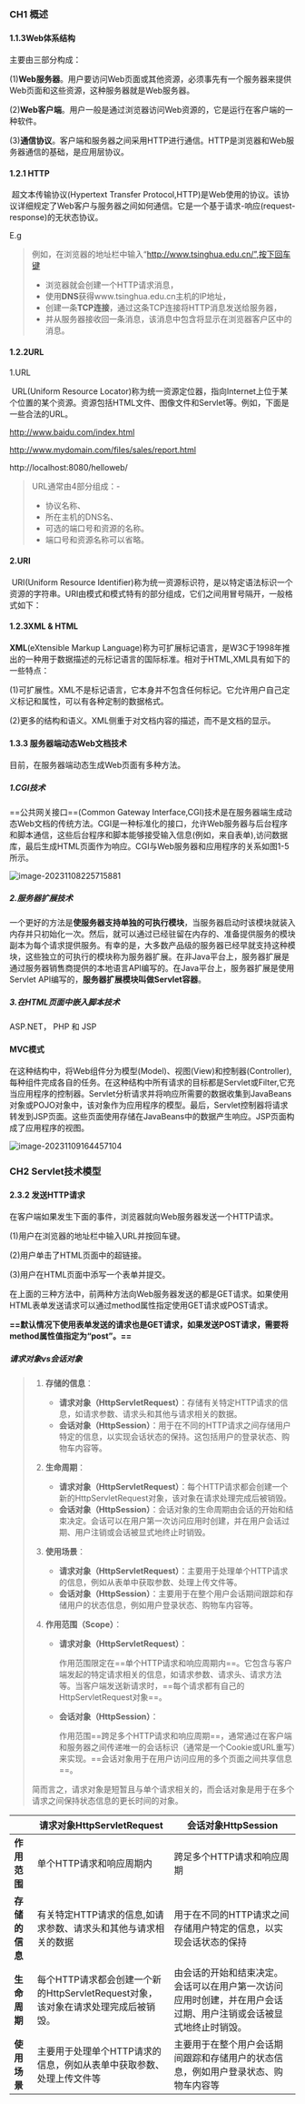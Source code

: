 ### CH1 概述

#### 1.1.3Web体系结构

主要由三部分构成：

​	(1)**Web服务器**。用户要访问Web页面或其他资源，必须事先有一个服务器来提供Web页面和这些资源，这种服务器就是Web服务器。

​	(2)**Web客户端**。用户一般是通过浏览器访问Web资源的，它是运行在客户端的一种软件。

​	(3)**通信协议**。客户端和服务器之间采用HTTP进行通信。HTTP是浏览器和Web服务器通信的基础，是应用层协议。



#### 1.2.1 HTTP

​		超文本传输协议(Hypertext Transfer Protocol,HTTP)是Web使用的协议。该协议详细规定了Web客户与服务器之间如何通信。它是一个基于请求-响应(request-response)的无状态协议。

E.g

> 例如，在浏览器的地址栏中输入“http://www.tsinghua.edu.cn/”,按下回车键
>
> - 浏览器就会创建一个HTTP请求消息，
> - 使用**DNS**获得www.tsinghua.edu.cn主机的IP地址，
> - 创建一条**TCP连接**，通过这条TCP连接将HTTP消息发送给服务器，
> - 并从服务器接收回一条消息，该消息中包含将显示在浏览器客户区中的消息。



#### 1.2.2URL

1.URL

​		URL(Uniform Resource Locator)称为统一资源定位器，指向Internet上位于某个位置的某个资源。资源包括HTML文件、图像文件和Servlet等。例如，下面是一些合法的URL。

http://www.baidu.com/index.html

http://www.mydomain.com/fiIes/sales/report.html

http://localhost:8080/helloweb/

> URL通常由4部分组成：-
>
> - 协议名称、
> - 所在主机的DNS名、
> - 可选的端口号和资源的名称。
> - 端口号和资源名称可以省略。

#### 2.URI

​		URI(Uniform Resource Identifier)称为统一资源标识符，是以特定语法标识一个资源的字符串。URI由模式和模式特有的部分组成，它们之间用冒号隔开，一般格式如下：

#### 1.2.3XML & HTML

**XML**(eXtensible Markup Language)称为可扩展标记语言，是W3C于1998年推出的一种用于数据描述的元标记语言的国际标准。相对于HTML,XML具有如下的一些特点：

(1)可扩展性。XML不是标记语言，它本身并不包含任何标记。它允许用户自己定义标记和属性，可以有各种定制的数据格式。

(2)更多的结构和语义。XML侧重于对文档内容的描述，而不是文档的显示。



#### 1.3.3  服务器端动态Web文档技术

目前，在服务器端动态生成Web页面有多种方法。

##### 1.CGI技术

==公共网关接口==(Common Gateway Interface,CGI)技术是在服务器端生成动态Web文档的传统方法。CGI是一种标准化的接口，允许Web服务器与后台程序和脚本通信，这些后台程序和脚本能够接受输入信息(例如，来自表单),访问数据库，最后生成HTML页面作为响应。CGI与Web服务器和应用程序的关系如图1-5所示。

![image-20231108225715881](JavaWeb_Note.assets/image-20231108225715881.png)

##### 2.服务器扩展技术

​		一个更好的方法是**使服务器支持单独的可执行模块**，当服务器启动时该模块就装入内存并只初始化一次。然后，就可以通过已经驻留在内存的、准备提供服务的模块副本为每个请求提供服务。有幸的是，大多数产品级的服务器已经早就支持这种模块，这些独立的可执行的模块称为服务器扩展。在非Java平台上，服务器扩展是通过服务器销售商提供的本地语言API编写的。在Java平台上，服务器扩展是使用Servlet API编写的，**服务器扩展模块叫做Servlet容器**。

##### **3.在HTML页面中嵌入脚本技术**

ASP.NET， PHP 和 JSP





#### MVC模式

在这种结构中，将Web组件分为模型(Model)、视图(View)和控制器(Controller),每种组件完成各自的任务。在这种结构中所有请求的目标都是Servlet或Filter,它充当应用程序的控制器。Servlet分析请求并将响应所需要的数据收集到JavaBeans对象或POJO对象中，该对象作为应用程序的模型。最后，Servlet控制器将请求转发到JSP页面。这些页面使用存储在JavaBeans中的数据产生响应。JSP页面构成了应用程序的视图。

![image-20231109164457104](JavaWeb_Note.assets/image-20231109164457104.png)



### CH2 Servlet技术模型

#### 2.3.2  发送HTTP请求

在客户端如果发生下面的事件，浏览器就向Web服务器发送一个HTTP请求。

(1)用户在浏览器的地址栏中输入URL并按回车键。

(2)用户单击了HTML页面中的超链接。

(3)用户在HTML页面中添写一个表单并提交。

在上面的三种方法中，前两种方法向Web服务器发送的都是GET请求。如果使用HTML表单发送请求可以通过method属性指定使用GET请求或POST请求。

**==默认情况下使用表单发送的请求也是GET请求，如果发送POST请求，需要将method属性值指定为“post”。==**





##### 请求对象vs会话对象

> 1. **存储的信息**：
>
>    - **请求对象（HttpServletRequest）**：存储有关特定HTTP请求的信息，如请求参数、请求头和其他与请求相关的数据。
>    - **会话对象（HttpSession）**：用于在不同的HTTP请求之间存储用户特定的信息，以实现会话状态的保持。这包括用户的登录状态、购物车内容等。
>
> 2. **生命周期**：
>
>    - **请求对象（HttpServletRequest）**：每个HTTP请求都会创建一个新的HttpServletRequest对象，该对象在请求处理完成后被销毁。
>    - **会话对象（HttpSession）**：会话对象的生命周期由会话的开始和结束决定。会话可以在用户第一次访问应用时创建，并在用户会话过期、用户注销或会话被显式地终止时销毁。
>
> 3. **使用场景**：
>
>    - **请求对象（HttpServletRequest）**：主要用于处理单个HTTP请求的信息，例如从表单中获取参数、处理上传文件等。
>    - **会话对象（HttpSession）**：主要用于在整个用户会话期间跟踪和存储用户的状态信息，例如用户登录状态、购物车内容等。
>
> 4. **作用范围（Scope）**：
>
>    - **请求对象（HttpServletRequest）**： 
>
>      ​		作用范围限定在==单个HTTP请求和响应周期内==。它包含与客户端发起的特定请求相关的信息，如请求参数、请求头、请求方法等。当客户端发送新请求时，==每个请求都有自己的HttpServletRequest对象==。
>
>    - **会话对象（HttpSession）**：
>
>      ​	 作用范围==跨足多个HTTP请求和响应周期==，通常通过在客户端和服务器之间传递唯一的会话标识（通常是一个Cookie或URL重写）来实现。==会话对象用于在用户访问应用的多个页面之间共享信息==。
>
> 简而言之，请求对象是短暂且与单个请求相关的，而会话对象是用于在多个请求之间保持状态信息的更长时间的对象。

|                | 请求对象HttpServletRequest                                   | 会话对象HttpSession                                          |
| -------------- | ------------------------------------------------------------ | ------------------------------------------------------------ |
| **作用范围**   | 单个HTTP请求和响应周期内                                     | 跨足多个HTTP请求和响应周期                                   |
| **存储的信息** | 有关特定HTTP请求的信息,如请求参数、请求头和其他与请求相关的数据 | 用于在不同的HTTP请求之间存储用户特定的信息，以实现会话状态的保持 |
| **生命周期**   | 每个HTTP请求都会创建一个新的HttpServletRequest对象，该对象在请求处理完成后被销毁。 | 由会话的开始和结束决定。会话可以在用户第一次访问应用时创建，并在用户会话过期、用户注销或会话被显式地终止时销毁。 |
| **使用场景**   | 主要用于处理单个HTTP请求的信息，例如从表单中获取参数、处理上传文件等 | 主要用于在整个用户会话期间跟踪和存储用户的状态信息，例如用户登录状态、购物车内容等 |

